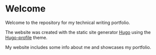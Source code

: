 # Welcome
<p> Welcome to the repository for my technical writing portfolio. </p>
<p> The website was created with the static site generator <a href="https://gohugo.io" target="_blank" rel="noopener noreferrer">Hugo</a> using the <a href="https://jamstackthemes.dev/theme/hugo-profile/" target="_blank" rel="noopener">Hugo-profile</a> theme. </p>
<p> My website includes some info about me and showcases my portfolio.</p>

